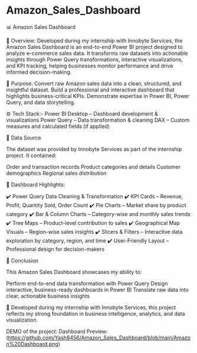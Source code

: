 # Amazon_Sales_Dashboard
📊 Amazon Sales Dashboard

📌 Overview:
Developed during my internship with Innobyte Services, the Amazon Sales Dashboard is an end-to-end Power BI project designed to analyze e-commerce sales data. It transforms raw datasets into actionable insights through Power Query transformations, interactive visualizations, and KPI tracking, helping businesses monitor performance and drive informed decision-making.

🎯 Purpose:
Convert raw Amazon sales data into a clean, structured, and insightful dataset.
Build a professional and interactive dashboard that highlights business-critical KPIs.
Demonstrate expertise in Power BI, Power Query, and data storytelling.

⚙️ Tech Stack:- 
Power BI Desktop – Dashboard development & visualizations
Power Query – Data transformation & cleaning
DAX – Custom measures and calculated fields (if applied)

📂 Data Source

The dataset was provided by Innobyte Services as part of the internship project.
It contained:

Order and transaction records
Product categories and details
Customer demographics
Regional sales distribution

🌟 Dashboard Highlights:

✔️ Power Query Data Cleaning & Transformation
✔️ KPI Cards – Revenue, Profit, Quantity Sold, Order Count
✔️ Pie Charts – Market share by product category
✔️ Bar & Column Charts – Category-wise and monthly sales trends
✔️ Tree Maps – Product-level contribution to sales
✔️ Geographical Map Visuals – Region-wise sales insights
✔️ Slicers & Filters – Interactive data exploration by category, region, and time
✔️ User-Friendly Layout – Professional design for decision-makers

🏁 Conclusion

This Amazon Sales Dashboard showcases my ability to:

Perform end-to-end data transformation with Power Query
Design interactive, business-ready dashboards in Power BI
Translate raw data into clear, actionable business insights

📌 Developed during my internship with Innobyte Services, this project reflects my strong foundation in business intelligence, analytics, and data visualization.

DEMO of the project:
Dashboard Preview: (https://github.com/Yash8456/Amazon_Sales_Dashboard/blob/main/Amazon%20Dashboard.png)
